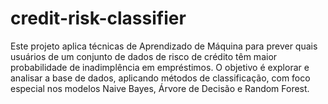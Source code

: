# credit-risk-classifier
Este projeto aplica técnicas de Aprendizado de Máquina para prever quais usuários de um conjunto de dados de risco de crédito têm maior probabilidade de inadimplência em empréstimos. O objetivo é explorar e analisar a base de dados, aplicando métodos de classificação, com foco especial nos modelos Naive Bayes, Árvore de Decisão e Random Forest. 
